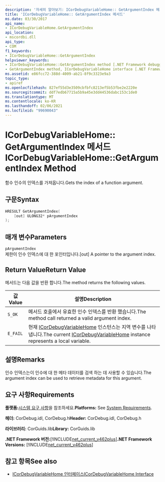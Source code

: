 ```yaml
---
description: '자세히 알아보기: ICorDebugVariableHome:: GetArgumentIndex 메서드'
title: 'ICorDebugVariableHome:: GetArgumentIndex 메서드'
ms.date: 03/30/2017
api_name:
- ICorDebugVariableHome.GetArgumentIndex
api_location:
- mscordbi.dll
api_type:
- COM
f1_keywords:
- ICorDebugVariableHome::GetArgumentIndex
helpviewer_keywords:
- ICorDebugVariableHome::GetArgumentIndex method [.NET Framework debugging]
- GetArgumentIndex method, ICorDebugVariableHome interface [.NET Framework debugging]
ms.assetid: e86fcc72-388d-4009-ab21-8f9c3323e9a3
topic_type:
- apiref
ms.openlocfilehash: 827ef55d3e3509cbfbfc8213ef5b53fbe2e2220e
ms.sourcegitcommit: ddf7edb67715a5b9a45e3dd44536dabc153c1de0
ms.translationtype: MT
ms.contentlocale: ko-KR
ms.lasthandoff: 02/06/2021
ms.locfileid: "99690043"
---
```

# <a name="icordebugvariablehomegetargumentindex-method"></a><span data-ttu-id="dc255-103">ICorDebugVariableHome:: GetArgumentIndex 메서드</span><span class="sxs-lookup"><span data-stu-id="dc255-103">ICorDebugVariableHome::GetArgumentIndex Method</span></span>

<span data-ttu-id="dc255-104">함수 인수의 인덱스를 가져옵니다.</span><span class="sxs-lookup"><span data-stu-id="dc255-104">Gets the index of a function argument.</span></span>

## <a name="syntax"></a><span data-ttu-id="dc255-105">구문</span><span class="sxs-lookup"><span data-stu-id="dc255-105">Syntax</span></span>

```cpp
HRESULT GetArgumentIndex(
    [out] ULONG32* pArgumentIndex
);
```

## <a name="parameters"></a><span data-ttu-id="dc255-106">매개 변수</span><span class="sxs-lookup"><span data-stu-id="dc255-106">Parameters</span></span>

`pArgumentIndex`\
<span data-ttu-id="dc255-107">제한이 인수 인덱스에 대 한 포인터입니다.</span><span class="sxs-lookup"><span data-stu-id="dc255-107">[out] A pointer to the argument index.</span></span>

## <a name="return-value"></a><span data-ttu-id="dc255-108">Return Value</span><span class="sxs-lookup"><span data-stu-id="dc255-108">Return Value</span></span>

<span data-ttu-id="dc255-109">메서드는 다음 값을 반환 합니다.</span><span class="sxs-lookup"><span data-stu-id="dc255-109">The method returns the following values.</span></span>

|<span data-ttu-id="dc255-110">값</span><span class="sxs-lookup"><span data-stu-id="dc255-110">Value</span></span>|<span data-ttu-id="dc255-111">설명</span><span class="sxs-lookup"><span data-stu-id="dc255-111">Description</span></span>|
|-----------|-----------------|
|`S_OK`|<span data-ttu-id="dc255-112">메서드 호출에서 유효한 인수 인덱스를 반환 했습니다.</span><span class="sxs-lookup"><span data-stu-id="dc255-112">The method call returned a valid argument index.</span></span>|
|`E_FAIL`|<span data-ttu-id="dc255-113">현재 [ICorDebugVariableHome](icordebugvariablehome-interface.md) 인스턴스는 지역 변수를 나타냅니다.</span><span class="sxs-lookup"><span data-stu-id="dc255-113">The current [ICorDebugVariableHome](icordebugvariablehome-interface.md) instance represents a local variable.</span></span>|

## <a name="remarks"></a><span data-ttu-id="dc255-114">설명</span><span class="sxs-lookup"><span data-stu-id="dc255-114">Remarks</span></span>

<span data-ttu-id="dc255-115">인수 인덱스는이 인수에 대 한 메타 데이터를 검색 하는 데 사용할 수 있습니다.</span><span class="sxs-lookup"><span data-stu-id="dc255-115">The argument index can be used to retrieve metadata for this argument.</span></span>

## <a name="requirements"></a><span data-ttu-id="dc255-116">요구 사항</span><span class="sxs-lookup"><span data-stu-id="dc255-116">Requirements</span></span>

<span data-ttu-id="dc255-117">**플랫폼:**[시스템 요구 사항](../../get-started/system-requirements.md)을 참조하세요.</span><span class="sxs-lookup"><span data-stu-id="dc255-117">**Platforms:** See [System Requirements](../../get-started/system-requirements.md).</span></span>

<span data-ttu-id="dc255-118">**헤더:** CorDebug.idl, CorDebug.h</span><span class="sxs-lookup"><span data-stu-id="dc255-118">**Header:** CorDebug.idl, CorDebug.h</span></span>

<span data-ttu-id="dc255-119">**라이브러리:** CorGuids.lib</span><span class="sxs-lookup"><span data-stu-id="dc255-119">**Library:** CorGuids.lib</span></span>

<span data-ttu-id="dc255-120">**.NET Framework 버전:**[!INCLUDE[net_current_v462plus](../../../../includes/net-current-v462plus-md.md)]</span><span class="sxs-lookup"><span data-stu-id="dc255-120">**.NET Framework Versions:** [!INCLUDE[net_current_v462plus](../../../../includes/net-current-v462plus-md.md)]</span></span>

## <a name="see-also"></a><span data-ttu-id="dc255-121">참고 항목</span><span class="sxs-lookup"><span data-stu-id="dc255-121">See also</span></span>

- [<span data-ttu-id="dc255-122">ICorDebugVariableHome 인터페이스</span><span class="sxs-lookup"><span data-stu-id="dc255-122">ICorDebugVariableHome Interface</span></span>](icordebugvariablehome-interface.md)
